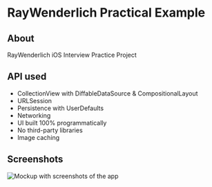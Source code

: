# RayWenderlich Practical Example

## About 
RayWenderlich iOS Interview Practice Project

## API used

- CollectionView with DiffableDataSource & CompositionalLayout
- URLSession
- Persistence with UserDefaults
- Networking
- UI built 100% programmatically
- No third-party libraries
- Image caching

## Screenshots

![Mockup with screenshots of the app](https://i.imgur.com/Ogkp7gM.jpg)
